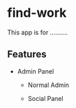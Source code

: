 # find-work

This app is  for ..........

## Features 
- Admin Panel
  - Normal Admin 

  - Social Panel
